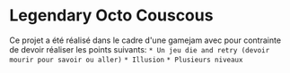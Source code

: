 # Legendary Octo Couscous
Ce projet a été réalisé dans le cadre d'une gamejam avec pour contrainte de devoir réaliser les points suivants:
    `* Un jeu die and retry (devoir mourir pour savoir ou aller)`
    `* Illusion`
    `* Plusieurs niveaux`